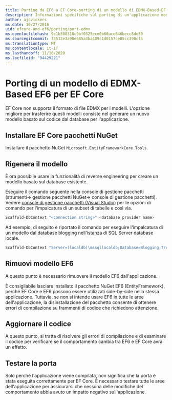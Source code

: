 ```yaml
---
title: Porting da EF6 a EF Core-porting di un modello di EDMX-Based-EF
description: Informazioni specifiche sul porting di un'applicazione modello basata su EDMX Entity Framework 6 per Entity Framework Core
author: ajcvickers
ms.date: 10/27/2016
uid: efcore-and-ef6/porting/port-edmx
ms.openlocfilehash: 9c1b308318c9bf0325ece0b60ace646becc8de39
ms.sourcegitcommit: f3512e3a98e685a3ba409c1d0157ce85cc390cf4
ms.translationtype: MT
ms.contentlocale: it-IT
ms.lasthandoff: 11/10/2020
ms.locfileid: "94429221"
---
```

# <a name="porting-an-ef6-edmx-based-model-to-ef-core"></a>Porting di un modello di EDMX-Based EF6 per EF Core

EF Core non supporta il formato di file EDMX per i modelli. L'opzione migliore per trasferire questi modelli consiste nel generare un nuovo modello basato sul codice dal database per l'applicazione.

## <a name="install-ef-core-nuget-packages"></a>Installare EF Core pacchetti NuGet

Installare il pacchetto NuGet `Microsoft.EntityFrameworkCore.Tools`.

## <a name="regenerate-the-model"></a>Rigenera il modello

È ora possibile usare la funzionalità di reverse engineering per creare un modello basato sul database esistente.

Eseguire il comando seguente nella console di gestione pacchetti (strumenti-> gestione pacchetti NuGet-> console di gestione pacchetti). Vedere [console di gestione pacchetti (Visual Studio)](xref:core/cli/powershell) per le opzioni di comando per l'impalcatura di un subset di tabelle e così via.

```powershell
Scaffold-DbContext "<connection string>" <database provider name>
```

Ad esempio, di seguito è riportato il comando per eseguire l'impalcatura di un modello dal database blogging nell'istanza di SQL Server database locale.

```powershell
Scaffold-DbContext "Server=(localdb)\mssqllocaldb;Database=Blogging;Trusted_Connection=True;" Microsoft.EntityFrameworkCore.SqlServer
```

## <a name="remove-ef6-model"></a>Rimuovi modello EF6

A questo punto è necessario rimuovere il modello EF6 dall'applicazione.

È consigliabile lasciare installato il pacchetto NuGet EF6 (EntityFramework), perché EF Core e EF6 possono essere utilizzati side-by-side nella stessa applicazione. Tuttavia, se non si intende usare EF6 in tutte le aree dell'applicazione, la disinstallazione del pacchetto consente di ottenere errori di compilazione su frammenti di codice che richiedono attenzione.

## <a name="update-your-code"></a>Aggiornare il codice

A questo punto, si tratta di risolvere gli errori di compilazione e di esaminare il codice per verificare se il comportamento cambia tra EF6 e EF Core avrà un effetto.

## <a name="test-the-port"></a>Testare la porta

Solo perché l'applicazione viene compilata, non significa che la porta è stata eseguita correttamente per EF Core. È necessario testare tutte le aree dell'applicazione per assicurarsi che nessuna delle modifiche del comportamento abbia avuto un impatto negativo sull'applicazione.
